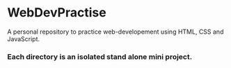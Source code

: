 # WebDevPractise
A personal repository to practice web-developement using HTML, CSS and JavaScript.

### Each directory is an isolated stand alone mini project.
